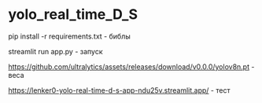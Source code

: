 # yolo_real_time_D_S

pip install -r requirements.txt - библы

streamlit run app.py - запуск

https://github.com/ultralytics/assets/releases/download/v0.0.0/yolov8n.pt - веса


https://lenker0-yolo-real-time-d-s-app-ndu25v.streamlit.app/ - тест